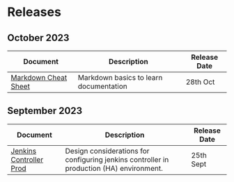 # Releases

## October 2023

| **Document** | Description | **Release Date** |
| --- | --- | --- |
| [Markdown Cheat Sheet](./docs/miscellaneous/documentation/MARKDOWN.md) | Markdown basics to learn documentation | 28th Oct |

## September 2023

| **Document** | Description | **Release Date** |
| --- | --- | --- |
| [Jenkins Controller Prod](./docs/automation/cicd/jenkins/jenkins-controller-production.md) | Design considerations for configuring jenkins controller in production (HA) environment. | 25th Sept |